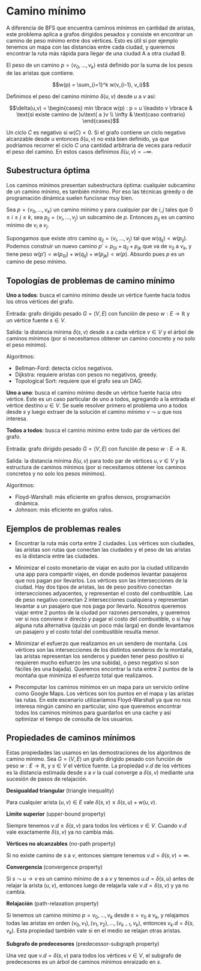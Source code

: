 # Camino mínimo

A diferencia de BFS que encuentra caminos mínimos en cantidad de aristas, este problema aplica a grafos dirigidos pesados y consiste en encontrar un camino de peso mínimo entre dos vértices. Esto es útil si por ejemplo tenemos un mapa con las distancias entre cada ciudad, y queremos encontrar la ruta más rápida para llegar de una ciudad A a otra ciudad B.

El peso de un camino $p = \langle v_0, \dots, v_k \rangle$ está definido por la suma de los pesos de las aristas que contiene.

$$w(p) = \sum_{i=1}^k w(v_{i-1}, v_i)$$

Definimos el peso del camino mínimo $\delta(u,v)$ desde $u$ a $v$ así:

$$\delta(u,v) = \begin{cases}
min \lbrace w(p) : p = u \leadsto v \rbrace & \text{si existe camino de }u\text{ a }v \\
\infty & \text{caso contrario}
\end{cases}$$

Un ciclo $C$ es negativo si $w(C) < 0$. Si el grafo contiene un ciclo negativo alcanzable desde $u$ entonces $\delta(u,v)$ no está bien definido, ya que podríamos recorrer el ciclo $C$ una cantidad arbitraria de veces para reducir el peso del camino. En estos casos definimos $\delta(u,v) = -\infty$.

## Subestructura óptima

Los caminos mínimos presentan subestructura óptima: cualquier subcamino de un camino mínimo, es también mínimo. Por eso las técnicas greedy o de programación dinámica suelen funcionar muy bien.

Sea $p = \langle v_0, \dots, v_k \rangle$ un camino mínimo y para cualquier par de $i,j$ tales que $0 \leq i \leq j \leq k$, sea $p_{ij} = \langle v_i, \dots, v_j \rangle$ un subcamino de $p$. Entonces $p_{ij}$ es un camino mínimo de $v_i$ a $v_j$.

Supongamos que existe otro camino $q_{ij} = \langle v_i, \dots, v_j \rangle$ tal que $w(q_{ij}) < w(p_{ij})$. Podemos construir un nuevo camino $p' = p_{0i} + q_{ij} + p_{jk}$ que va de $v_0$ a $v_k$, y tiene peso $w(p') = w(p_{0i}) + w(q_{ij}) + w(p_{jk}) < w(p)$. Absurdo pues $p$ es un camino de peso mínimo.

## Topologías de problemas de camino mínimo

**Uno a todos**: busca el camino mínimo desde un vértice fuente hacia todos los otros vértices del grafo.

Entrada: grafo dirigido pesado $G=(V,E)$ con función de peso $w:E \rightarrow \mathbb{R}$ y un vértice fuente $s \in V$.

Salida: la distancia mínima $\delta(s, v)$ desde $s$ a cada vértice $v \in V$ y el árbol de caminos mínimos (por si necesitamos obtener un camino concreto y no solo el peso mínimo).

Algoritmos:
- Bellman-Ford: detecta ciclos negativos.
- Dijkstra: requiere aristas con pesos no negativos, greedy.
- Topological Sort: requiere que el grafo sea un DAG.

**Uno a uno**: busca el camino mínimo desde un vértice fuente hacia otro vértice. Este es un caso particular de uno a todos, agregando a la entrada el vértice destino $u \in V$. Se suele resolver primero el problema uno a todos desde $s$ y luego extraer de la solución el camino mínimo $v \leadsto u$ que nos interesa.

**Todos a todos**: busca el camino mínimo entre todo par de vértices del grafo.

Entrada: grafo dirigido pesado $G=(V,E)$ con función de peso $w:E \rightarrow \mathbb{R}$.

Salida: la distancia mínima $\delta(u, v)$ para todo par de vértices $u,v \in V$ y la estructura de caminos mínimos (por si necesitamos obtener los caminos concretos y no solo los pesos mínimos).

Algoritmos:
- Floyd-Warshall: más eficiente en grafos densos, programación dinámica.
- Johnson: más eficiente en grafos ralos.

## Ejemplos de problemas reales

- Encontrar la ruta más corta entre 2 ciudades. Los vértices son ciudades, las aristas son rutas que conectan las ciudades y el peso de las aristas es la distancia entre las ciudades.

- Minimizar el costo monetario de viajar en auto por la ciudad utilizando una app para compartir viajes, en donde podemos levantar pasajeros que nos pagan por llevarlos. Los vértices son las intersecciones de la ciudad. Hay dos tipos de aristas, las de peso positivo conectan intersecciones adyacentes, y representan el costo del combustible. Las de peso negativo conectan 2 intersecciones cualquiera y representan levantar a un pasajero que nos paga por llevarlo. Nosotros queremos viajar entre 2 puntos de la ciudad por razones personales, y queremos ver si nos conviene ir directo y pagar el costo del combustible, o si hay alguna ruta alternativa (quizás un poco más larga) en donde levantamos un pasajero y el costo total del combustible resulta menor.

- Minimizar el esfuerzo que realizamos en un sendero de montaña. Los vértices son las intersecciones de los distintos senderos de la montaña, las aristas representan los senderos y pueden tener peso positivo si requieren mucho esfuerzo (es una subida), o peso negativo si son fáciles (es una bajada). Queremos encontrar la ruta entre 2 puntos de la montaña que minimiza el esfuerzo total que realizamos.

- Precomputar los caminos mínimos en un mapa para un servicio online como Google Maps. Los vértices son los puntos en el mapa y las aristas las rutas. En este escenario utilizaríamos Floyd-Warshall ya que no nos interesa ningún camino en particular, sino que queremos encontrar todos los caminos mínimos para guardarlos en una cache y así optimizar el tiempo de consulta de los usuarios.

## Propiedades de caminos mínimos

Estas propiedades las usamos en las demostraciones de los algoritmos de camino mínimo. Sea $G=(V,E)$ un grafo dirigido pesado con función de peso $w:E \rightarrow \mathbb{R}$, y $s \in V$ el vértice fuente. La propiedad $v.d$ de los vértices es la distancia estimada desde $s$ a $v$ la cual converge a $\delta(s,v)$ mediante una sucesión de pasos de relajación.

**Desigualdad triangular** (triangle inequality)

Para cualquier arista $(u,v) \in E$ vale $\delta(s,v) \leq \delta(s,u) + w(u,v)$.

**Límite superior** (upper-bound property)

Siempre tenemos $v.d \geq \delta(s, v)$ para todos los vértices $v \in V$. Cuando $v.d$ vale exactamente $\delta(s, v)$ ya no cambia más.

**Vértices no alcanzables** (no-path property)

Si no existe camino de $s$ a $v$, entonces siempre tenemos $v.d = \delta(s, v) = \infty$.

**Convergencia** (convergence property)

Si $s \leadsto u \rightarrow v$ es un camino mínimo de $s$ a $v$ y tenemos $u.d = \delta(s,u)$ antes de relajar la arista $(u,v)$, entonces luego de relajarla vale $v.d = \delta(s,v)$ y ya no cambia.

**Relajación** (path-relaxation property)

Si tenemos un camino mínimo $p = v_0, \dots, v_k$ desde $s = v_0$ a $v_k$, y relajamos todas las aristas en orden $(v_0, v_1), (v_1, v_2), \dots, (v_{k-1}, v_k)$, entonces $v_k.d = \delta(s, v_k)$. Esta propiedad también vale si en el medio se relajan otras aristas.

**Subgrafo de predecesores** (predecessor-subgraph property)

Una vez que $v.d = \delta(s,v)$ para todos los vértices $v \in V$, el subgrafo de predecesores es un árbol de caminos mínimos enraizado en $s$.
